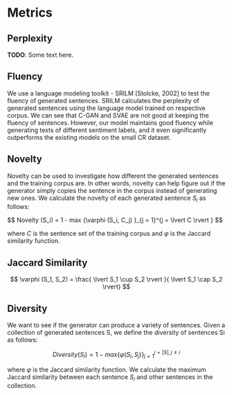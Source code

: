 
# Metrics

## Perplexity

**TODO**: Some text here.

## Fluency

We use a language modeling toolkit - SRILM [Stolcke, 2002] to test the fluency
of generated sentences. SRILM calculates the perplexity of generated sentences
using the language model trained on respective corpus. We can see that C-GAN and
SVAE are not good at keeping the fluency of sentences. However, our model maintains
good fluency while generating texts of different sentiment labels, and it even
significantly outperforms the existing models on the small CR dataset.

## Novelty

Novelty can be used to investigate how different the generated sentences and the training corpus are. In other words, novelty can help figure out if the generator simply copies the sentence in the corpus instead of generating new ones. We calculate the novelty of each generated sentence $S_i$ as follows:

$$ Novelty (S_i)  = 1 - max \{\varphi (S_i, C_j) \}_{j = 1}^{j = \lvert C \rvert \} $$

where $C$ is the sentence set of the training corpus and $\varphi$ is the Jaccard similarity function.

## Jaccard Similarity

$$ \varphi (S_1, S_2) = \frac{ \lvert S_1 \cup S_2 \rvert }{ \lvert S_1 \cap S_2 \rvert}  $$

## Diversity

We want to see if the generator can produce a variety of sentences. Given a collection of
generated sentences S, we define the diversity of sentences Si as follows:

$$ Diversity(S_i) = 1 − max \{ \varphi (S_i , S_j ) \}^{j = \lvert S \rvert , j \neq i}_{j=1} $$

where $\varphi$ is the Jaccard similarity function. We calculate the maximum Jaccard similarity between each sentence $S_i$ and other sentences in the collection.